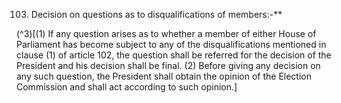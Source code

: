 103. Decision on questions as to disqualifications of members:-**

(^3)[(1) If any question arises as to whether a member of either House of Parliament has become subject to any of the disqualifications mentioned in clause (1) of article 102, the question shall be referred for the decision of the President and his decision shall be final. (2) Before giving any decision on any such question, the President shall obtain the opinion of the Election Commission and shall act according to such opinion.]